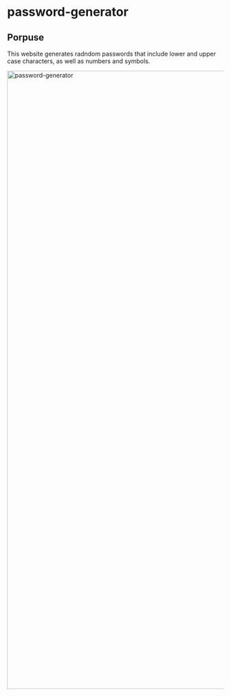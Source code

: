 # password-generator

## Porpuse

This website generates radndom passwords that include lower and upper case characters, as well as numbers and symbols.


<img width="1440" alt="password-generator" src="https://user-images.githubusercontent.com/90357022/150583131-b9c9b3c6-154e-4bd3-9db0-93515a2143ec.png">
